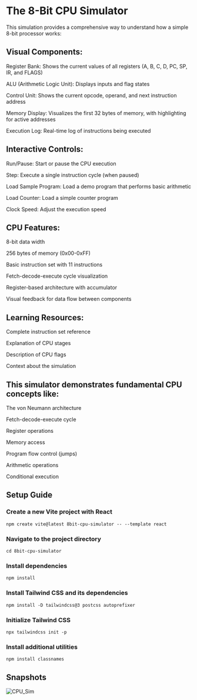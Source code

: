 # The 8-Bit CPU Simulator
This simulation provides a comprehensive way to understand how a simple 8-bit processor works:

## Visual Components:

Register Bank: Shows the current values of all registers (A, B, C, D, PC, SP, IR, and FLAGS)

ALU (Arithmetic Logic Unit): Displays inputs and flag states

Control Unit: Shows the current opcode, operand, and next instruction address

Memory Display: Visualizes the first 32 bytes of memory, with highlighting for active addresses

Execution Log: Real-time log of instructions being executed


## Interactive Controls:

Run/Pause: Start or pause the CPU execution

Step: Execute a single instruction cycle (when paused)

Load Sample Program: Load a demo program that performs basic arithmetic

Load Counter: Load a simple counter program

Clock Speed: Adjust the execution speed


## CPU Features:

8-bit data width

256 bytes of memory (0x00-0xFF)

Basic instruction set with 11 instructions

Fetch-decode-execute cycle visualization

Register-based architecture with accumulator

Visual feedback for data flow between components


## Learning Resources:

Complete instruction set reference

Explanation of CPU stages

Description of CPU flags

Context about the simulation



## This simulator demonstrates fundamental CPU concepts like:

The von Neumann architecture

Fetch-decode-execute cycle

Register operations

Memory access

Program flow control (jumps)

Arithmetic operations

Conditional execution



## Setup Guide

### Create a new Vite project with React
`npm create vite@latest 8bit-cpu-simulator -- --template react`

### Navigate to the project directory
`cd 8bit-cpu-simulator`

### Install dependencies
`npm install`

### Install Tailwind CSS and its dependencies
`npm install -D tailwindcss@3 postcss autoprefixer`

### Initialize Tailwind CSS
`npx tailwindcss init -p`

### Install additional utilities
`npm install classnames`



## Snapshots
![CPU_Sim](https://github.com/user-attachments/assets/724fcf14-cbac-4153-be05-0e6b083a71ef)

